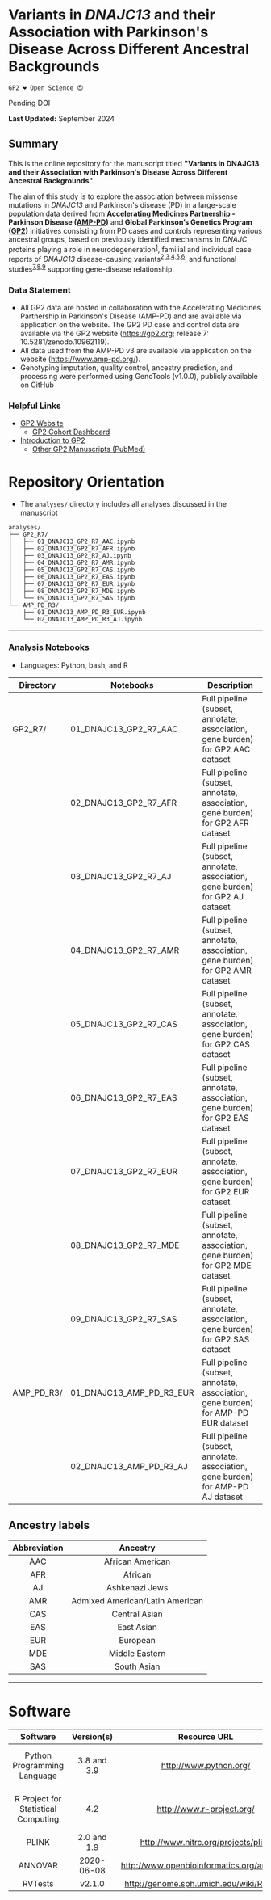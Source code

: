 # Variants in _DNAJC13_ and their Association with Parkinson's Disease Across Different Ancestral Backgrounds

`GP2 ❤️ Open Science 😍`

Pending DOI 

**Last Updated:** September 2024 

## Summary
This is the online repository for the manuscript titled **"Variants in DNAJC13 and their Association with Parkinson's Disease Across Different Ancestral Backgrounds"**. 

The aim of this study is to explore the association between missense mutations in *DNAJC13* and Parkinson's disease (PD) in a large-scale population data derived from **Accelerating Medicines Partnership - Parkinson Disease ([AMP-PD](https://www.amp-pd.org/))** and **Global Parkinson’s Genetics Program ([GP2](https://gp2.org/))** initiatives consisting from PD cases and controls representing various ancestral groups, based on previously identified mechanisms in *DNAJC* proteins playing a role in neurodegeneration<sup>[1](https://www.tandfonline.com/doi/full/10.1080/15548627.2023.2269028)</sup>, familial and individual case reports of *DNAJC13* disease-causing variants<sup>[2,](https://academic.oup.com/brain/article/143/7/2220/5866165)</sup><sup>[3,](https://www.prd-journal.com/article/S1353-8020(18)30263-3/)</sup><sup>[4,](https://movementdisorders.onlinelibrary.wiley.com/doi/10.1002/mds.27559)</sup><sup>[5,](https://www.frontiersin.org/journals/genetics/articles/10.3389/fgene.2019.01061/full)</sup><sup>[6](https://jamanetwork.com/journals/jamaneurology/fullarticle/2685096)</sup>, and functional studies<sup>[7,](https://academic.oup.com/hmg/article/27/5/823/4788599)</sup><sup>[8,](https://linkinghub.elsevier.com/retrieve/pii/S030439401930285X)</sup><sup>[9](https://link.springer.com/article/10.1007/s00018-020-03521-y)</sup> supporting gene-disease relationship.



### Data Statement 
* All GP2 data are hosted in collaboration with the Accelerating Medicines Partnership in Parkinson's Disease (AMP-PD) and are available via application on the website. The GP2 PD case and control data are available via the GP2 website (https://gp2.org; release 7: 10.5281/zenodo.10962119). 
* All data used from the AMP-PD v3 are available via application on the website (https://www.amp-pd.org/).
* Genotyping imputation, quality control, ancestry prediction, and processing were performed using GenoTools (v1.0.0), publicly available on GitHub


### Helpful Links 
- [GP2 Website](https://gp2.org/)
    - [GP2 Cohort Dashboard](https://gp2.org/cohort-dashboard-advanced/)
- [Introduction to GP2](https://movementdisorders.onlinelibrary.wiley.com/doi/10.1002/mds.28494)
    - [Other GP2 Manuscripts (PubMed)](https://pubmed.ncbi.nlm.nih.gov/?term=%22global+parkinson%27s+genetics+program%22)


# Repository Orientation 
- The `analyses/` directory includes all analyses discussed in the manuscript

```
analyses/
├── GP2_R7/
│   ├── 01_DNAJC13_GP2_R7_AAC.ipynb
│   ├── 02_DNAJC13_GP2_R7_AFR.ipynb
│   ├── 03_DNAJC13_GP2_R7_AJ.ipynb
│   ├── 04_DNAJC13_GP2_R7_AMR.ipynb
│   ├── 05_DNAJC13_GP2_R7_CAS.ipynb
│   ├── 06_DNAJC13_GP2_R7_EAS.ipynb
│   ├── 07_DNAJC13_GP2_R7_EUR.ipynb
│   ├── 08_DNAJC13_GP2_R7_MDE.ipynb
│   └── 09_DNAJC13_GP2_R7_SAS.ipynb
└── AMP_PD_R3/
    ├── 01_DNAJC13_AMP_PD_R3_EUR.ipynb
    └── 02_DNAJC13_AMP_PD_R3_AJ.ipynb
```

---
### Analysis Notebooks
* Languages: Python, bash, and R

| Directory  | Notebooks                | Description                                                                       |
|------------|--------------------------|-----------------------------------------------------------------------------------|
| GP2_R7/    | 01_DNAJC13_GP2_R7_AAC    | Full pipeline (subset, annotate, association, gene burden) for GP2 AAC dataset    |
|            | 02_DNAJC13_GP2_R7_AFR    | Full pipeline (subset, annotate, association, gene burden) for GP2 AFR dataset    |
|            | 03_DNAJC13_GP2_R7_AJ     | Full pipeline (subset, annotate, association, gene burden) for GP2 AJ dataset     |
|            | 04_DNAJC13_GP2_R7_AMR    | Full pipeline (subset, annotate, association, gene burden) for GP2 AMR dataset    |
|            | 05_DNAJC13_GP2_R7_CAS    | Full pipeline (subset, annotate, association, gene burden) for GP2 CAS dataset    |
|            | 06_DNAJC13_GP2_R7_EAS    | Full pipeline (subset, annotate, association, gene burden) for GP2 EAS dataset    |
|            | 07_DNAJC13_GP2_R7_EUR    | Full pipeline (subset, annotate, association, gene burden) for GP2 EUR dataset    |
|            | 08_DNAJC13_GP2_R7_MDE    | Full pipeline (subset, annotate, association, gene burden) for GP2 MDE dataset    |
|            | 09_DNAJC13_GP2_R7_SAS    | Full pipeline (subset, annotate, association, gene burden) for GP2 SAS dataset    |
| AMP_PD_R3/ | 01_DNAJC13_AMP_PD_R3_EUR | Full pipeline (subset, annotate, association, gene burden) for AMP-PD EUR dataset |
|            | 02_DNAJC13_AMP_PD_R3_AJ  | Full pipeline (subset, annotate, association, gene burden) for AMP-PD AJ dataset  |

## Ancestry labels
|**Abbreviation**   |      **Ancestry**            |
|:-----------------:|:----------------------------:|
|       AAC         |African American|
|       AFR         |African|
|       AJ          |Ashkenazi Jews|
|       AMR         |Admixed American/Latin American|
|       CAS         |Central Asian|
|       EAS         |East Asian|
|       EUR         |European|
|       MDE         |Middle Eastern|
|       SAS         |South Asian|

---

# Software 
|               Software              |  Version(s) |                              Resource URL                              |       RRID      |                                               Notes                                               |   |
|:-----------------------------------:|:-----------:|:----------------------------------------------------------------------:|:---------------:|:-------------------------------------------------------------------------------------------------:|:-:|
|     Python Programming Language     | 3.8 and 3.9 |                         http://www.python.org/                         | RRID:SCR_008394 | pandas; numpy; seaborn; matplotlib; statsmodel; used for general data wrangling/plotting/analyses |   |
| R Project for Statistical Computing |     4.2     |                        http://www.r-project.org/                       | RRID:SCR_001905 |   tidyverse; dplyr; tidyr; ggplot; data.table; used for general data wrangling/plotting/analyses  |   |
|                PLINK                |     2.0 and 1.9    |                   http://www.nitrc.org/projects/plink                  | RRID:SCR_001757 |                                     used for genetic analyses                                     |   |
| ANNOVAR | 2020-06-08 | http://www.openbioinformatics.org/annovar/	| RRID:SCR_012821 | Genetic annotation software |
RVTests | v2.1.0 | http://genome.sph.umich.edu/wiki/RvTests | RRID:SCR_007639 | Burden analyses
